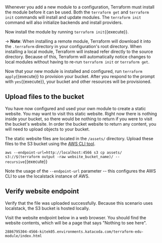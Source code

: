 
Whenever you add a new module to a configuration, Terraform must install the
module before it can be used. Both the `terraform get` and `terraform init`
commands will install and update modules. The `terraform init` command will also
initialize backends and install providers.

Now install the module by running `terraform init`{{execute}}.

-> **Note**: When installing a remote module, Terraform will download it into
the `.terraform` directory in your configuration's root directory. When
installing a local module, Terraform will instead refer directly to the source
directory. Because of this, Terraform will automatically notice changes to
local modules without having to re-run `terraform init` or `terraform get`.

Now that your new module is installed and configured, run `terraform apply`{{execute}} to
provision your bucket. After you respond to the prompt with `yes`{{execute}}, 
your bucket and other resources will be provisioned.

## Upload files to the bucket

You have now configured and used your own module to create a static website. You
may want to visit this static website. Right now there is nothing inside your
bucket, so there would be nothing to return if you were to visit the bucket's website. 
In order the bucket website to return any content, you will need to upload 
objects to your bucket. 

The static website files are located in the `/assets/` directory. Upload these
files to the S3 bucket using the [AWS CLI tool](https://aws.amazon.com/cli/).

`aws --endpoint-url=http://localhost:4566 s3 cp assets/ s3://$(terraform output -raw website_bucket_name)/ --recursive`{{execute}}

Note the usage of the `--endpoint-url` parameter -- this configures the AWS CLI
to use the localstack instance of AWS. 

## Verify website endpoint

Verify that the file was uploaded successfully. Because this scenario uses
localstack, the S3 bucket is hosted locally.

Visit the website endpoint below in a web browser. You should find the website
contents, which will be a page that says "Nothing to see here".

`2886795304-4566-kitek05.environments.katacoda.com/terraform-edu-module/index.html`
